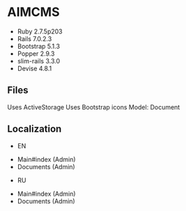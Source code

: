 # AIMCMS

* Ruby 2.7.5p203
* Rails 7.0.2.3
* Bootstrap 5.1.3
* Popper 2.9.3
* slim-rails 3.3.0
* Devise 4.8.1

## Files
Uses ActiveStorage
Uses Bootstrap icons
Model: Document

## Localization
* EN
- Main#index (Admin)
- Documents (Admin)

* RU
- Main#index (Admin)
- Documents (Admin)